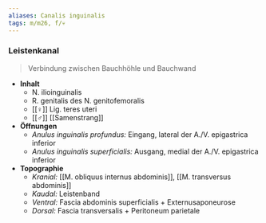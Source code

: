 ```yaml
---
aliases: Canalis inguinalis
tags: m/m26, f/💀
---
```

### Leistenkanal
> Verbindung zwischen Bauchhöhle und Bauchwand
- **Inhalt**
	- N. ilioinguinalis
	- R. genitalis des N. genitofemoralis
	- [[♀]] Lig. teres uteri
	- [[♂]] [[Samenstrang]]
- **Öffnungen**
	- *Anulus inguinalis profundus:* Eingang, lateral der A./V. epigastrica inferior
	- *Anulus inguinalis superficialis:* Ausgang, medial der A./V. epigastrica inferior
- **Topographie**
	- *Kranial:* [[M. obliquus internus abdominis]], [[M. transversus abdominis]]
	- *Kaudal:* Leistenband
	- *Ventral:* Fascia abdominis superficialis + Externusaponeurose
	- *Dorsal:* Fascia transversalis + Peritoneum parietale